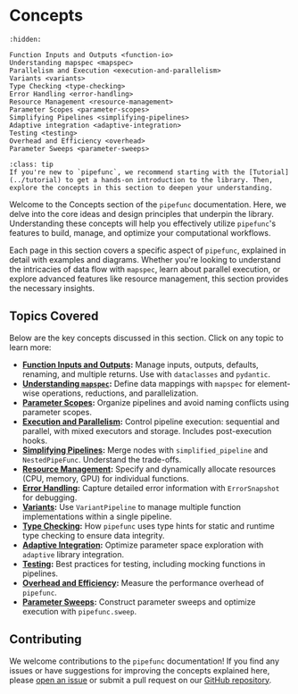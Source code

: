 # Concepts

```{toctree}
:hidden:

Function Inputs and Outputs <function-io>
Understanding mapspec <mapspec>
Parallelism and Execution <execution-and-parallelism>
Variants <variants>
Type Checking <type-checking>
Error Handling <error-handling>
Resource Management <resource-management>
Parameter Scopes <parameter-scopes>
Simplifying Pipelines <simplifying-pipelines>
Adaptive integration <adaptive-integration>
Testing <testing>
Overhead and Efficiency <overhead>
Parameter Sweeps <parameter-sweeps>
```

```{admonition} Getting Started
:class: tip
If you're new to `pipefunc`, we recommend starting with the [Tutorial](../tutorial) to get a hands-on introduction to the library. Then, explore the concepts in this section to deepen your understanding.
```

Welcome to the Concepts section of the `pipefunc` documentation.
Here, we delve into the core ideas and design principles that underpin the library.
Understanding these concepts will help you effectively utilize `pipefunc`'s features to build, manage, and optimize your computational workflows.

Each page in this section covers a specific aspect of `pipefunc`, explained in detail with examples and diagrams.
Whether you're looking to understand the intricacies of data flow with `mapspec`, learn about parallel execution, or explore advanced features like resource management, this section provides the necessary insights.

## Topics Covered

Below are the key concepts discussed in this section. Click on any topic to learn more:

- **[Function Inputs and Outputs](./function-io):** Manage inputs, outputs, defaults, renaming, and multiple returns. Use with `dataclasses` and `pydantic`.
- **[Understanding `mapspec`](mapspec.md):** Define data mappings with `mapspec` for element-wise operations, reductions, and parallelization.
- **[Parameter Scopes](./parameter-scopes):** Organize pipelines and avoid naming conflicts using parameter scopes.
- **[Execution and Parallelism](./execution-and-parallelism):** Control pipeline execution: sequential and parallel, with mixed executors and storage. Includes post-execution hooks.
- **[Simplifying Pipelines](./simplifying-pipelines):** Merge nodes with `simplified_pipeline` and `NestedPipeFunc`. Understand the trade-offs.
- **[Resource Management](./resource-management):** Specify and dynamically allocate resources (CPU, memory, GPU) for individual functions.
- **[Error Handling](./error-handling):** Capture detailed error information with `ErrorSnapshot` for debugging.
- **[Variants](./variants):** Use `VariantPipeline` to manage multiple function implementations within a single pipeline.
- **[Type Checking](./type-checking):** How `pipefunc` uses type hints for static and runtime type checking to ensure data integrity.
- **[Adaptive Integration](./adaptive-integration):** Optimize parameter space exploration with `adaptive` library integration.
- **[Testing](./testing):** Best practices for testing, including mocking functions in pipelines.
- **[Overhead and Efficiency](./overhead):** Measure the performance overhead of `pipefunc`.
- **[Parameter Sweeps](./parameter-sweeps):** Construct parameter sweeps and optimize execution with `pipefunc.sweep`.

## Contributing

We welcome contributions to the `pipefunc` documentation! If you find any issues or have suggestions for improving the concepts explained here, please [open an issue](https://github.com/pipefunc/pipefunc/issues/new) or submit a pull request on our [GitHub repository](https://github.com/pipefunc/pipefunc).
